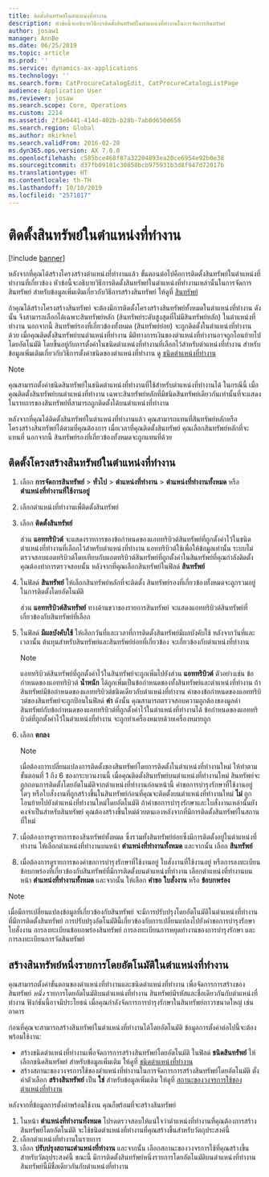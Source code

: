 ```yaml
---
title: ติดตั้งสินทรัพย์ในตำแหน่งที่ทำงาน
description: หัวข้อนี้จะอธิบายวิธีการติดตั้งสินทรัพย์ในตำแหน่งที่ทำงานในการจัดการสินทรัพย์
author: josaw1
manager: AnnBe
ms.date: 06/25/2019
ms.topic: article
ms.prod: ''
ms.service: dynamics-ax-applications
ms.technology: ''
ms.search.form: CatProcureCatalogEdit, CatProcureCatalogListPage
audience: Application User
ms.reviewer: josaw
ms.search.scope: Core, Operations
ms.custom: 2214
ms.assetid: 2f3e0441-414d-402b-b28b-7ab0d650d658
ms.search.region: Global
ms.author: mkirknel
ms.search.validFrom: 2016-02-28
ms.dyn365.ops.version: AX 7.0.0
ms.openlocfilehash: c585bce468f87a32204893ea20ce6954e92b0e38
ms.sourcegitcommit: d37fb09101c30858bcb975931b3d8f947d72017b
ms.translationtype: HT
ms.contentlocale: th-TH
ms.lasthandoff: 10/10/2019
ms.locfileid: "2571817"
---
```

# <a name="install-assets-on-functional-locations"></a>ติดตั้งสินทรัพย์ในตำแหน่งที่ทำงาน

[!include [banner](../../includes/banner.md)]

 

หลังจากที่คุณได้สร้างโครงสร้างตำแหน่งที่ทำงานแล้ว ขั้นตอนต่อไปคือการติดตั้งสินทรัพย์ในตำแหน่งที่ทำงานที่เกี่ยวข้อง หัวข้อนี้จะอธิบายวิธีการติดตั้งสินทรัพย์ในตำแหน่งที่ทำงานเหล่านั้นในการจัดการสินทรัพย์ สำหรับข้อมูลเพิ่มเติมเกี่ยวกับวิธีการสร้างสินทรัพย์ ให้ดูที่ [สินทรัพย์](../objects/introduction-to-objects.md)

ถ้าคุณได้สร้างโครงสร้างสินทรัพย์ จะต้องมีการติดตั้งโครงสร้างสินทรัพย์ทั้งหมดในตำแหน่งที่ทำงาน ดังนั้น จึงสามารถเลือกได้เฉพาะสินทรัพย์หลัก (สินทรัพย์ระดับสูงสุดที่ไม่มีสินทรัพย์หลัก) ในตำแหน่งที่ทำงาน นอกจากนี้ สินทรัพย์รองที่เกี่ยวข้องทั้งหมด (สินทรัพย์ย่อย) จะถูกติดตั้งในตำแหน่งที่ทำงานด้วย เมื่อคุณติดตั้งสินทรัพย์บนตำแหน่งที่ทำงาน มิติทางการเงินของตำแหน่งที่ทำงานอาจถูกโอนย้ายไปโดยอัตโนมัติ โดยขึ้นอยู่กับการตั้งค่าในชนิดตำแหน่งที่ทำงานที่เลือกไว้สำหรับตำแหน่งที่ทำงาน สำหรับข้อมูลเพิ่มเติมเกี่ยวกับวิธีการตั้งค่าชนิดของตำแหน่งที่ทำงาน ดู [ชนิดตำแหน่งที่ทำงาน](../setup-for-functional-locations/functional-location-types.md)

> [!NOTE]
> คุณสามารถตั้งค่าชนิดสินทรัพย์ในชนิดตำแหน่งที่ทำงานที่ใช้สำหรับตำแหน่งที่ทำงานได้ ในกรณีนี้ เมื่อคุณติดตั้งสินทรัพย์บนตำแหน่งที่ทำงาน เฉพาะสินทรัพย์หลักที่มีชนิดสินทรัพย์เดียวกันเท่านั้นที่จะแสดงในรายการของสินทรัพย์ที่สามารถถูกติดตั้งได้บนตำแหน่งที่ทำงาน

หลังจากที่คุณได้ติดตั้งสินทรัพย์ในตำแหน่งที่ทำงานแล้ว คุณสามารถแทนที่สินทรัพย์หลักหรือโครงสร้างสินทรัพย์ได้ตามที่คุณต้องการ เมื่อเวลาที่คุณติดตั้งสินทรัพย์ คุณเลือกสินทรัพย์หลักที่จะแทนที่ นอกจากนี้ สินทรัพย์รองที่เกี่ยวข้องทั้งหมดจะถูกแทนที่ด้วย 


## <a name="install-an-asset-structure-on-a-functional-location"></a>ติดตั้งโครงสร้างสินทรัพย์ในตำแหน่งที่ทำงาน

1. เลือก **การจัดการสินทรัพย์** \> **ทั่วไป** \> **ตำแหน่งที่ทำงาน** \> **ตำแหน่งที่ทำงานทั้งหมด** หรือ **ตำแหน่งที่ทำงานที่ใช้งานอยู่**
2. เลือกตำแหน่งที่ทำงานเพื่ติดตั้งสินทรัพย์
3. เลือก **ติดตั้งสินทรัพย์**

    ส่วน **แอททริบิวต์** จะแสดงรายการของข้อกำหนดของแอททริบิวต์สินทรัพย์ที่ถูกตั้งค่าไว้ในชนิดตำแหน่งที่ทำงานที่เลือกไว้สำหรับตำแหน่งที่ทำงาน แอททริบิวต์ใช้เพื่อให้ข้อมูลเท่านั้น ระบบไม่ตรวจสอบแอตทริบิวต์โดยเทียบกับแอตทริบิวต์สินทรัพย์ที่ถูกตั้งค่าในสินทรัพย์ที่คุณกำลังติดตั้ง คุณต้องทำการตรวจสอบนั้น หลังจากที่คุณเลือกสินทรัพย์ในฟิลด์ **สินทรัพย์**

4. ในฟิลด์ **สินทรัพย์** ให้เลือกสินทรัพย์หลักที่จะติดตั้ง สินทรัพย์รองที่เกี่ยวข้องทั้งหมดจะถูกรวมอยู่ในการติดตั้งโดยอัตโนมัติ

    ส่วน **แอททริบิวต์สินทรัพย์** ทางด้านขวาของรายการสินทรัพย์ จะแสดงแอททริบิวต์สินทรัพย์ที่เกี่ยวข้องกับสินทรัพย์ที่เลือก

5. ในฟิลด์ **มีผลบังคับใช้** ให้เลือกวันที่และเวลาที่การติดตั้งสินทรัพย์มีผลบังคับใช้ หลังจากวันที่และเวลานั้น ต้นทุนสำหรับสินทรัพย์และสินทรัพย์ย่อยที่เกี่ยวข้อง จะเกี่ยวข้องกับตำแหน่งที่ทำงาน

    > [!NOTE]
    > แอททริบิวต์สินทรัพย์ที่ถูกตั้งค่าไว้ในสินทรัพย์จะถูกเพิ่มไปยังส่วน **แอททริบิวต์** ตัวอย่างเช่น ข้อกำหนดของแอททริบิวต์ **น้ำหนัก** ได้ถูกเพิ่มเป็นข้อกำหนดของทั้งสินทรัพย์และตำแหน่งที่ทำงาน ถ้าสินทรัพย์มีข้อกำหนดของแอททริบิวต์ชนิดเดียวกับตำแหน่งที่ทำงาน ค่าของข้อกำหนดของแอททริบิวต์ของสินทรัพย์จะถูกป้อนในฟิลด์ **ค่า** ดังนั้น คุณสามารถตรวจสอบความถูกต้องของมูลค่าสินทรัพย์กับข้อกำหนดของแอททริบิวต์ที่ถูกตั้งค่าไว้ในตำแหน่งที่ทำงานได้ ข้อกำหนดของแอททริบิวต์ที่ถูกตั้งค่าไว้ในตำแหน่งที่ทำงาน จะถูกทำเครื่องหมายด้วยเครื่องหมายถูก

6. เลือก **ตกลง**

    > [!NOTE]
    > เมื่อต้องการเปลี่ยนแปลงการติดตั้งของสินทรัพย์โดยการติดตั้งในตำแหน่งที่ทำงานใหม่ ให้ทำตามขั้นตอนที่ 1 ถึง 6 ของกระบวนงานนี้ เมื่อคุณติดตั้งสินทรัพย์บนตำแหน่งที่ทำงานใหม่ สินทรัพย์จะถูกถอนการติดตั้งโดยอัตโนมัติจากตำแหน่งที่ทำงานก่อนหน้านี้ คำขอการบำรุงรักษาที่ใช้งานอยู่ใดๆ หรือใบสั่งงานที่ถูกสร้างขึ้นในสินทรัพย์ก่อนที่คุณจะติดตั้งบนตำแหน่งที่ทำงานใหม่ **ไม่** ถูกโอนย้ายไปยังตำแหน่งที่ทำงานใหม่โดยอัตโนมัติ ถ้าคำขอการบำรุงรักษาและใบสั่งงานเหล่านั้นยังคงจำเป็นสำหรับสินทรัพย์ คุณต้องสร้างขึ้นใหม่ด้วยตนเองหลังจากที่มีการติดตั้งสินทรัพย์ในสถานที่ใหม่

7. เมื่อต้องการดูรายการของสินทรัพย์ทั้งหมด ซึ่งรวมทั้งสินทรัพย์ย่อยซึ่งมีการติดตั้งอยู่ในตำแหน่งที่ทำงาน ให้เลือกตำแหน่งที่ทำงานบนหน้า **ตำแหน่งที่ทำงานทั้งหมด** และจากนั้น เลือก **สินทรัพย์**
8. เมื่อต้องการดูรายการของคำขอการบำรุงรักษาที่ใช้งานอยู่ ใบสั่งงานที่ใช้งานอยู่ หรือการลงทะเบียนข้อบกพร่องที่เกี่ยวข้องกับสินทรัพย์ที่มีการติดตั้งบนตำแหน่งที่ทำงาน เลือกตำแหน่งที่ทำงานบนหน้า **ตำแหน่งที่ทำงานทั้งหมด** และจากนั้น ให้เลือก **คำขอ** **ใบสั่งงาน** หรือ **ข้อบกพร่อง**

> [!NOTE]
> เมื่อมีการเปลี่ยนแปลงข้อมูลที่เกี่ยวข้องกับสินทรัพย์ จะมีการปรับปรุงโดยอัตโนมัติในตำแหน่งที่ทำงานที่มีการติดตั้งสินทรัพย์ การปรับปรุงอัตโนมัตินี้เกี่ยวข้องกับการเปลี่ยนแปลงไปยังคำขอการบำรุงรักษา ใบสั่งงาน การลงทะเบียนข้อบกพร่องสินทรัพย์ การลงทะเบียนการหยุดทำงานของการบำรุงรักษา และการลงทะเบียนการวัดสินทรัพย์

## <a name="automatically-create-one-asset-on-a-functional-location"></a>สร้างสินทรัพย์หนึ่งรายการโดยอัตโนมัติในตำแหน่งที่ทำงาน

คุณสามารถตั้งค่าขั้นตอนของตำแหน่งที่ทำงานและชนิดตำแหน่งที่ทำงาน เพื่อจัดการการสร้างของสินทรัพย์ *หนึ่ง* รายการโดยอัตโนมัติบนตำแหน่งที่ทำงาน สินทรัพย์มีรหัสและชื่อเดียวกันกับตำแหน่งที่ทำงาน ฟังก์ชันนี้อาจมีประโยชน์ เมื่อคุณกำลังจัดการการบำรุงรักษาในสินทรัพย์ถาวรขนาดใหญ่ เช่น อาคาร

ก่อนที่คุณจะสามารถสร้างสินทรัพย์ในตำแหน่งที่ทำงานได้โดยอัตโนมัติ ข้อมูลการตั้งค่าต่อไปนี้จะต้องพร้อมใช้งาน:

- สร้างชนิดตำแหน่งที่ทำงานเพื่อจัดการการสร้างสินทรัพย์โดยอัตโนมัติ ในฟิลด์ **ชนิดสินทรัพย์** ให้เลือกชนิดสินทรัพย์ สำหรับข้อมูลเพิ่มเติม ให้ดูที่ [ชนิดตำแหน่งที่ทำงาน](../setup-for-functional-locations/functional-location-types.md)
- สร้างสถานะของวงจรการใช้ของตำแหน่งที่ทำงานในการจัดการการสร้างสินทรัพย์โดยอัตโนมัติ ตั้งค่าตัวเลือก **สร้างสินทรัพย์** เป็น **ใช่** สำหรับข้อมูลเพิ่มเติม ให้ดูที่ [สถานะของวงจรการใช้ของตำแหน่งที่ทำงาน](../setup-for-functional-locations/functional-location-stages.md)

หลังจากที่ข้อมูลการตั้งค่าพร้อมใช้งาน คุณก็พร้อมที่จะสร้างสินทรัพย์

1. ในหน้า **ตำแหน่งที่ทำงานทั้งหมด** โปรดตรวจสอบให้แน่ใจว่าตำแหน่งที่ทำงานที่คุณต้องการสร้างสินทรัพย์โดยอัตโนมัติ จะใช้ชนิดตำแหน่งที่ทำงานที่คุณสร้างขึ้นสำหรับวัตถุประสงค์นี้
2. เลือกตำแหน่งที่ทำงานในรายการ
3. เลือก **ปรับปรุงสถานะตำแหน่งที่ทำงาน** และจากนั้น เลือกสถานะของวงจรการใช้ที่คุณสร้างขึ้นสำหรับวัตถุประสงค์นี้ ขณะนี้ มีการติดตั้งสินทรัพย์หนึ่งรายการโดยอัตโนมัติบนตำแหน่งที่ทำงาน สินทรัพย์นี้มีชื่อเดียวกันกับตำแหน่งที่ทำงาน
